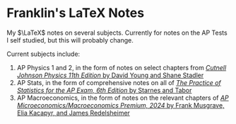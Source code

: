# Franklin's LaTeX Notes
My $\LaTeX$ notes on several subjects. Currently for notes on the AP Tests I self studied, but this will probably change.

Current subjects include:

1. AP Physics 1 and 2, in the form of notes on select chapters from [*Cutnell Johnson Physics 11th Edition* by David Young and Shane Stadler](https://www.amazon.com/Cutnell-Johnson-Physics-11th-Wiley/dp/1119472865/?_encoding=UTF8&pd_rd_w=ritv5&content-id=amzn1.sym.bc3ba8d1-5076-4ab7-9ba8-a5c6211e002d&pf_rd_p=bc3ba8d1-5076-4ab7-9ba8-a5c6211e002d&pf_rd_r=132-3632031-2747900&pd_rd_wg=tHN2Z&pd_rd_r=cda88640-745a-40b4-9c58-49cd99147ae0&ref_=aufs_ap_sc_dsk)
2. AP Stats, in the form of comprehensive notes on all of  [*The Practice of Statistics for the AP Exam, 6th Edition* by Starnes and Tabor](https://www.bfwpub.com/high-school/us/product/The-Practice-of-Statistics/p/1319113338)
3. AP Macroeconomics, in the form of notes on the relevant chapters of [*AP Microeconomics/Macroeconomics Premium, 2024* by Frank Musgrave, Elia Kacapyr, and James Redelsheimer](https://www.amazon.com/Microeconomics-Macroeconomics-Premium-2024-Comprehensive/dp/1506287891)

